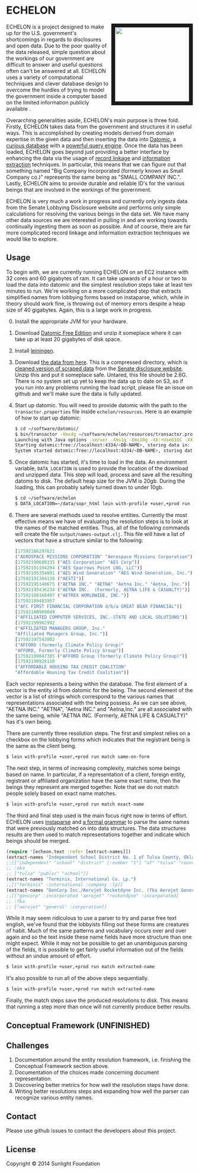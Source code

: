 # ECHELON

<img align="right" src="http://upload.wikimedia.org/wikipedia/commons/2/2f/Menwith-hill-radome.jpg" width=200 border=10/>

ECHELON is a project designed to make up for the U.S. government's
shortcomings in regards to disclosures and open data. Due to the poor
quality of the data released, simple question about the workings of
our government are difficult to answer and useful questions often
can't be answered at all. ECHELON uses a variety of computational
techniques and clever database design to overcome the hurdles of
trying to model the government inside a computer based on the limited
information publicly available .

Overarching generalities aside, ECHELON's main purpose is three
fold. Firstly, ECHELON takes data from the government and structures
it in useful ways. This is accomplished by creating models derived
from domain expertise in the given data and then inserting the data
into [Datomic](http://www.datomic.com/), a
[curious database](http://www.infoq.com/presentations/datomic-functional-database)
with a
[powerful query engine](http://docs.datomic.com/query.html). Once the
data has been loaded, ECHELON goes beyond just providing a better
interface by enhancing the data via the usage of
[record linkage](http://en.wikipedia.org/wiki/Record_linkage) and
[information extraction](http://en.wikipedia.org/wiki/Information_extraction)
techniques. In particular, this means that we can figure out that
something named "Big Company Incorporated (formerly known as Small
Company co.)"  represents the same being as "SMALL COMPANY
INC.". Lastly, ECHELON aims to provide durable and reliable ID's for
the various beings that are involved in the workings of the
government.

ECHELON is very much a work in progress and currently only ingests
data from the Senate Lobbying Disclosure website and performs only
simple calculations for resolving the various beings in the data
set. We have many other data sources we are interested in pulling in
and are working towards continually ingesting them as soon as
possible. And of course, there are far more complicated record linkage
and information extraction techniques we would like to explore.

## Usage

To begin with, we are currently running ECHELON on an EC2 instance
with 32 cores and 60 gigabytes of ram. It can take upwards of a hour
or two to load the data into datomic and the simplest resolution steps
take at least ten minutes to run. We're working on a more complicated
step that extracts simplified names from lobbying forms based on
instaparse, which, while in theory should work fine, is throwing out
of memory errors despite a heap size of 40 gigabytes. Again, this is a
large work in progress.

0. Install the appropriate JVM for your hardware.
1. Download [Datomic Free Edition](https://my.datomic.com/downloads/free) and unzip it someplace where it can take up at least 20 gigabytes of disk space.
2. Install [leiningen](http://leiningen.org/).
3. Download
   [the data from here](http://datacommons.s3.amazonaws.com/sopr_html_transformed.tar.gz). This
   is a compressed directory, which is
   [cleaned version of scraped data](https://github.com/influence-usa/lobbying_federal_domestic)
   from the
   [Senate disclosure website](http://www.senate.gov/pagelayout/legislative/g_three_sections_with_teasers/lobbyingdisc.htm#lobbyingdisc=lad). Unzip
   this and put it someplace safe. Untared, this file should be
   2.6G. There is no system set up yet to keep the data up to date
   on S3, so if you run into any problems running the load script,
   please file an issue on github and we'll make sure the data is
   fully updated.
4. Start up datomic. You will need to provide datomic with the path to
   the `transactor.properties` file inside `echelon/resources`. Here
   is an example of how to start up datomic:

   ``` sh
   $ cd ~/software/datomic/
   $ bin/transactor -Xmx4g ~/software/echelon/resources/transactor.properties
   Launching with Java options -server -Xms1g -Xmx10g -XX:+UseG1GC -XX:MaxGCPauseMillis=50
   Starting datomic:free://localhost:4334/<DB-NAME>, storing data in: data ...
   System started datomic:free://localhost:4334/<DB-NAME>, storing data in: data
   ```

5. Once datomic has started, it's time to load in the data. An
environment variable, `DATA_LOCATION` is used to provide the location
of the download and unzipped data. This step will load, process and
save all the resulting datoms to disk. The default heap size for the
JVM is 20gb. During the loading, this can probably safely turned down to under 10gb.

   ``` sh
   $ cd ~/software/echelon
   $ DATA_LOCATION=~/data/sopr_html lein with-profile +user,+prod run load
   ```

6. There are several methods used to resolve entities. Currently the
   most effective means we have of evaluating the resolution steps is
   to look at the names of the matched entities. Thus, all of the
   following commands will create the file
   `output/names-output.clj`. This file will have a list of vectors
   that have a structure similar to the following:

   ``` clj
   [17592186297621
   ("AEROSPACE MISSIONS CORPORATION" "Aerospace Missions Corporation")]
   [17592190608335 ("AES Corporation" "AES Corp")]
   [17592191194294 ("AES Sparrows Point LNG, LLC")]
   [17592195354891 ("AES Wind Generation" "AES Wind Generation, Inc.")]
   [17592191304138 ("AESTI")]
   [17592195340675 ("AETNA INC." "AETNA" "Aetna Inc." "Aetna, Inc.")]
   [17592195436234 ("AETNA INC.  (Formerly, AETNA LIFE & CASUALTY)")]
   [17592188160497 ("AETREX WORLDWIDE, INC.")]
   [17592189483957
   ("AFC FIRST FINANCIAL CORPORATION d/b/a GREAT BEAR FINANCIAL")]
   [17592188989049
   ("AFFILIATED COMPUTER SERVICES, INC.-STATE AND LOCAL SOLUTIONS")]
   [17592199962992
   ("AFFILIATED MANAGERS GROUP, Inc."
   "Affiliated Managers Group, Inc.")]
   [17592197543002
   ("AFFORD (formerly Climate Policy Group)"
   "AFFORD, Formerly Climate Policy Group")]
   [17592199047305 ("AFFORD Group (formerly Climate Policy Group)")]
   [17592190928110
   ("AFFORDABLE HOUSING TAX CREDIT COALITION"
   "Affordable Housing Tax Credit Coalition")]
   ```

Each vector represents a being within the database. The first element
of a vector is the entity id from datomic for the being. The second
element of the vector is a list of strings which correspond to the
various names that representations associated with the being
possess. As we can see above, "AETNA INC." "AETNA", "Aetna INC." and
"Aetna,Inc." are all associated with the same being, while "AETNA INC.
(Formerly, AETNA LIFE & CASUALTY)" has it's own being.

There are currently three resolution steps. The first and simplest
relies on a checkbox on the lobbying forms which indicates that the
registrant being is the same as the client being.

   ``` sh
   $ lein with-profile +user,+prod run match same-on-form
   ```

The next step, in terms of increasing complexity, matches some beings
based on name. In particular, if a representation of a client, foreign
entity, registrant or affiliated organization have the same exact
name, then the beings they represent are merged together. Note that we
do not match people solely based on exact name matches.

   ``` sh
   $ lein with-profile +user,+prod run match exact-name
   ```

The third and final step used is the main focus right now in terms of
effort. ECHELON uses
[instaparse](https://github.com/Engelberg/instaparse) and
[a formal grammar](https://github.com/sunlightlabs/echelon/blob/master/src/echelon/parser.bnf)
to parse the same names that were previously matched on into data
structures. The data structures results are then used to match
representations together and indicate which beings should be merged.

   ``` clj
   (require '[echeon.text :refer [extract-names]])
   (extract-names "Independent School District No. 1 of Tulsa County, Oklahoma a/k/a Tulsa Public School")
   ;;[["independent" "school" "district" [:number "1"] "of" "tulsa" "county" "oklahoma"]
   ;; :aka
   ;; ["tulsa" "public" "school"]]
   (extract-names "Terminix, International Co. Lp.")
   ;;[["terminix" :international :company :lp]]
   (extract-names "GenCorp Inc./Aerojet Rocketdyne Inc. (fka Aerojet General Corporation)")
   ;;[["gencorp" :incorporated "aerojet" "rocketdyne" :incorporated]
   ;; :fka
   ;; ["aerojet" "general" :corporation]]
   ```

While it may seem ridiculous to use a parser to try and parse free
text english, we've found that the lobbyists filling out these forms
are creatures of habit. Much of the same patterns and vocabulary
occurs over and over again and so the text inside these name fields
have more structure than one might expect. While it may not be
possible to get an unambiguous parsing of the fields, it is possible
to get fairly useful information out of the fields without an undue
amount of effort.

   ``` sh
   $ lein with-profile +user,+prod run match extracted-name
   ```

It's also possible to run all of the above steps sequentially.

   ``` sh
   $ lein with-profile +user,+prod run match extracted-name
   ```

Finally, the match steps save the produced resolutions to disk. This
   means that running a step more than once will not currently produce
   better results.

## Conceptual Framework (UNFINISHED)

## Challenges

1. Documentation around the entity resolution framework,
   i.e. finishing the Conceptual Framework section above.
2. Documentation of the choices made concerning document representation.
3. Discovering better metrics for how well the resolution steps have done.
4. Writing better resolutions steps and expanding how well the parser
   can recognize various entity names.

## Contact

Please use github issues to contact the developers about this project.

## License

Copyright © 2014 Sunlight Foundation

